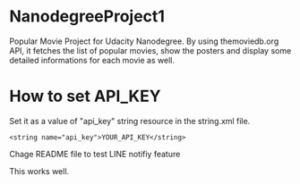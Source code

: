 # NanodegreeProject1
Popular Movie Project for Udacity Nanodegree. By using themoviedb.org API, it fetches the list of popular movies, 
show the posters and display some detailed informations for each movie as well.


# How to set API_KEY
Set it as a value of "api_key" string resource in the string.xml file.

    <string name="api_key">YOUR_API_KEY</string>

Chage README file to test LINE notifiy feature 


This works well. 
